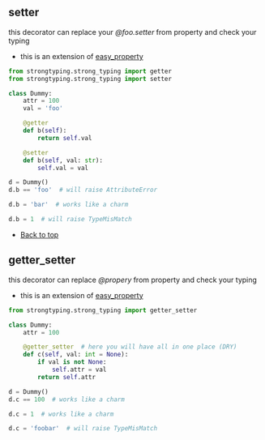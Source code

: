 ## setter
this decorator can replace your *@foo.setter* from property and check your typing
- this is an extension of [easy_property](https://github.com/salabim/easy_property)
```python
from strongtyping.strong_typing import getter
from strongtyping.strong_typing import setter

class Dummy:
    attr = 100
    val = 'foo'

    @getter
    def b(self):
        return self.val

    @setter
    def b(self, val: str):
        self.val = val

d = Dummy()
d.b == 'foo'  # will raise AttributeError 

d.b = 'bar'  # works like a charm

d.b = 1  # will raise TypeMisMatch
```
- [Back to top](#strong-typing)

## getter_setter
this decorator can replace *@propery* from property and check your typing
- this is an extension of [easy_property](https://github.com/salabim/easy_property)
```python
from strongtyping.strong_typing import getter_setter

class Dummy:
    attr = 100

    @getter_setter  # here you will have all in one place (DRY) 
    def c(self, val: int = None):
        if val is not None:
            self.attr = val
        return self.attr

d = Dummy()
d.c == 100  # works like a charm

d.c = 1  # works like a charm

d.c = 'foobar'  # will raise TypeMisMatch
```